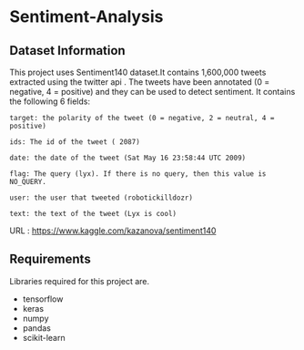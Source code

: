 # Sentiment-Analysis
## Dataset Information
This project uses Sentiment140 dataset.It contains 1,600,000 tweets extracted using the twitter api . The tweets have been annotated (0 = negative, 4 = positive) and they can be used to detect sentiment.
It contains the following 6 fields:

    target: the polarity of the tweet (0 = negative, 2 = neutral, 4 = positive)

    ids: The id of the tweet ( 2087)

    date: the date of the tweet (Sat May 16 23:58:44 UTC 2009)

    flag: The query (lyx). If there is no query, then this value is NO_QUERY.

    user: the user that tweeted (robotickilldozr)

    text: the text of the tweet (Lyx is cool)

URL : https://www.kaggle.com/kazanova/sentiment140

## Requirements
Libraries required for this project are.
 - tensorflow
 - keras
 - numpy
 - pandas
 - scikit-learn
